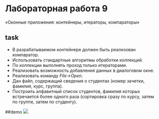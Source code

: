 # Лабораторная работа 9
«Оконные приложения: контейнеры, итераторы, компараторы»

## task
* В разрабатываемом контейнере должен быть реализован компаратор. 
* Использовать стандартные алгоритмы обработки коллекций.
* По коллекции выполнять проход только итераторами.
* Реализовать возможность добавления данных в диалоговом окне.
* Реализовать команду *File->Open*.
* Дан файл, содержащий сведения о студентах (номер зачетки, фамилия, курс, группа). 
* Построить алфавитный список студентов, фамилия которых встречается более одного раза (сортировка сразу по курсу, затем по группе, затем по студенту).

##demo
<img src="http://res.cloudinary.com/dzsjwgjii/image/upload/v1486813211/javas3lab9.png">